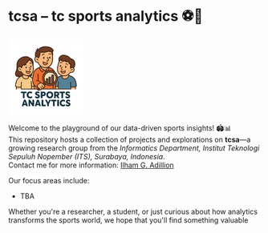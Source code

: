 # tcsa – tc sports analytics ⚽🏀

<p>
  <img src="Figures/Logo-transparent.png" alt="TC Sports Analytics" width="150"/>
</p>

Welcome to the playground of our data-driven sports insights! 🏟️📊  
This repository hosts a collection of projects and explorations on **tcsa**—a growing research group from the *Informatics Department, Institut Teknologi Sepuluh Nopember (ITS), Surabaya, Indonesia*. <br>
Contact me for more information: [Ilham G. Adillion](https://scholar.google.co.id/citations?user=KJHvkTUAAAAJ&hl=en)

Our focus areas include:

- TBA

Whether you're a researcher, a student, or just curious about how analytics transforms the sports world, we hope that you'll find something valuable
